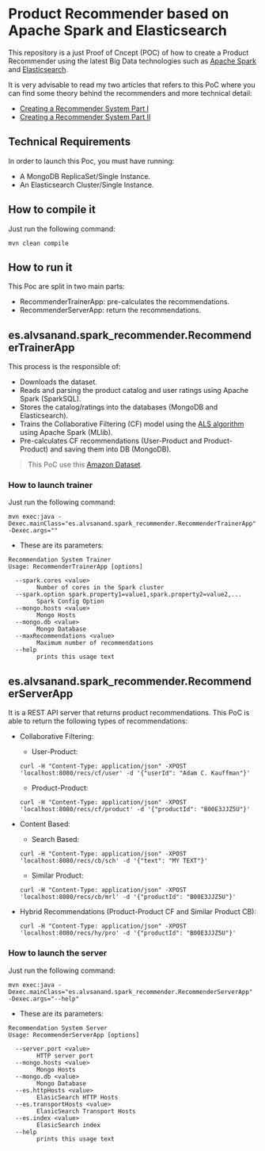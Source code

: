 # Product Recommender based on Apache Spark and Elasticsearch
This repository is a just Proof of Cncept \(POC\) of how to create a Product Recommender using the latest Big Data technologies such as [Apache Spark](http://spark.apache.org) and [Elasticsearch](https://www.elastic.co/products/elasticsearch).

It is very advisable to read my two articles that refers to this PoC where you can find some theory behind the recommenders and more technical detail:

* [Creating a Recommender System Part I](http://blog.stratio.com/creating-a-recommender-system-part-i/) 
* [Creating a Recommender System Part II](http://blog.stratio.com/creating-recommender-system-part-two/) 

## Technical Requirements

In order to launch this Poc, you must have running:

* A MongoDB ReplicaSet/Single Instance.
* An Elasticsearch Cluster/Single Instance.

## How to compile it

Just run the following command:

```
mvn clean compile 
```

## How to run it

This Poc are split in two main parts:

* RecommenderTrainerApp: pre-calculates the recommendations.
* RecommenderServerApp: return the recommendations.

## es.alvsanand.spark_recommender.RecommenderTrainerApp

This process is the responsible of:
 
* Downloads the dataset.
* Reads and parsing the product catalog and user ratings using Apache Spark \(SparkSQL\).
* Stores the catalog/ratings into the databases (MongoDB and Elasticsearch).
* Trains the Collaborative Filtering (CF) model using the [ALS algorithm](https://bugra.github.io/work/notes/2014-04-19/alternating-least-squares-method-for-collaborative-filtering/) using Apache Spark \(MLlib\).
* Pre-calculates CF recommendations (User-Product and Product-Product) and saving them into DB (MongoDB).

> This PoC use this [Amazon Dataset](http://times.cs.uiuc.edu/~wang296/Data/LARA/Amazon/readme.txt).

### How to launch trainer

Just run the following command:

```
mvn exec:java -Dexec.mainClass="es.alvsanand.spark_recommender.RecommenderTrainerApp" -Dexec.args=""
```

* These are its parameters:

```
Recommendation System Trainer
Usage: RecommenderTrainerApp [options]

  --spark.cores <value>
        Number of cores in the Spark cluster
  --spark.option spark.property1=value1,spark.property2=value2,...
        Spark Config Option
  --mongo.hosts <value>
        Mongo Hosts
  --mongo.db <value>
        Mongo Database
  --maxRecommendations <value>
        Maximum number of recommendations
  --help
        prints this usage text
```

## es.alvsanand.spark_recommender.RecommenderServerApp

It is a REST API server that returns product recommendations. This PoC is able to return the following types of recommendations:

* Collaborative Filtering:
    * User-Product:
    
    ```curl -H "Content-Type: application/json" -XPOST 'localhost:8080/recs/cf/user' -d '{"userId": "Adam C. Kauffman"}'```
    * Product-Product:
    
    ```curl -H "Content-Type: application/json" -XPOST 'localhost:8080/recs/cf/product' -d '{"productId": "B00E3JJZ5U"}'```
* Content Based:
    * Search Based:
                      
    ```curl -H "Content-Type: application/json" -XPOST 'localhost:8080/recs/cb/sch' -d '{"text": "MY TEXT"}'```
    * Similar Product:
                         
    ```curl -H "Content-Type: application/json" -XPOST 'localhost:8080/recs/cb/mrl' -d '{"productId": "B00E3JJZ5U"}'```
* Hybrid Recommendations (Product-Product CF and Similar Product CB):
                                                                                             
    ```curl -H "Content-Type: application/json" -XPOST 'localhost:8080/recs/hy/pro' -d '{"productId": "B00E3JJZ5U"}'```

### How to launch the server

Just run the following command:

```
mvn exec:java -Dexec.mainClass="es.alvsanand.spark_recommender.RecommenderServerApp" -Dexec.args="--help"
```

* These are its parameters:

```
Recommendation System Server
Usage: RecommenderServerApp [options]

  --server.port <value>
        HTTP server port
  --mongo.hosts <value>
        Mongo Hosts
  --mongo.db <value>
        Mongo Database
  --es.httpHosts <value>
        ElasicSearch HTTP Hosts
  --es.transportHosts <value>
        ElasicSearch Transport Hosts
  --es.index <value>
        ElasicSearch index
  --help
        prints this usage text
```